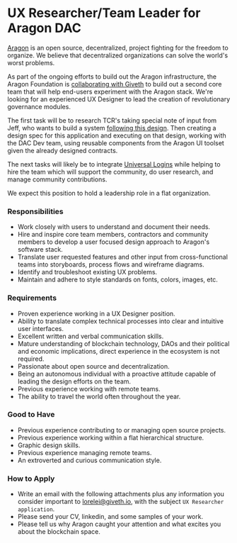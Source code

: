# UX Researcher/Team Leader for Aragon DAC

[Aragon](https://aragon.org/) is an open source, decentralized, project fighting for the freedom to organize.  We believe that decentralized organizations can solve the world's worst problems.

As part of the ongoing efforts to build out the Aragon infrastructure, the Aragon Foundation is [collaborating with Giveth](https://blog.aragon.org/aragon-dac-a-new-community-effort-to-foster-aragons-development-led-by-giveth/) to build out a second core team that will help end-users experiment with the Aragon stack. We're looking for an experienced UX Designer to lead the creation of revolutionary governance modules.

The first task will be to research TCR's taking special note of input from Jeff, who wants to build a system [following this design](https://blog.goodaudience.com/rewriting-the-story-of-human-collaboration-c33a8a4cd5b8).  Then creating a design spec for this application and executing on that design, working with the DAC Dev team, using reusable components from the Aragon UI toolset given the already designed contracts.

The next tasks will likely be to integrate [Universal Logins](https://www.youtube.com/watch?v=F5t94cCg6XE) while helping to hire the team which will support the community, do user research, and manage community contributions.

We expect this position to hold a leadership role in a flat organization.

### Responsibilities

- Work closely with users to understand and document their needs.
- Hire and inspire core team members, contractors and community members to develop a user focused design approach to Aragon's software stack.
- Translate user requested features and other input from cross-functional teams into storyboards, process flows and wireframe diagrams.
- Identify and troubleshoot existing UX problems.
- Maintain and adhere to style standards on fonts, colors, images, etc.

### Requirements

- Proven experience working in a UX Designer position.
- Ability to translate complex technical processes into clear and intuitive user interfaces.
- Excellent written and verbal communication skills.
- Mature understanding of blockchain technology, DAOs and their political and economic implications, direct experience in the ecosystem is not required.
- Passionate about open source and decentralization.
- Being an autonomous individual with a proactive attitude capable of leading the design efforts on the team.
- Previous experience working with remote teams.
- The ability to travel the world often throughout the year.


### Good to Have

- Previous experience contributing to or managing open source projects.
- Previous experience working within a flat hierarchical structure.
- Graphic design skills.
- Previous experience managing remote teams.
- An extroverted and curious communication style.

### How to Apply

- Write an email with the following attachments plus any information you consider important to lorelei@giveth.io, with the subject `UX Researcher application`.
- Please send your CV, linkedin, and some samples of your work.
- Please tell us why Aragon caught your attention and what excites you about the blockchain space.
